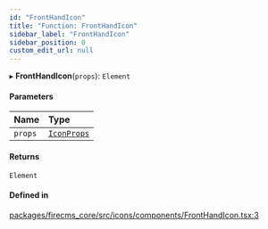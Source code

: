 ```yaml
---
id: "FrontHandIcon"
title: "Function: FrontHandIcon"
sidebar_label: "FrontHandIcon"
sidebar_position: 0
custom_edit_url: null
---
```


▸ **FrontHandIcon**(`props`): `Element`

#### Parameters

| Name | Type |
| :------ | :------ |
| `props` | [`IconProps`](../types/IconProps.md) |

#### Returns

`Element`

#### Defined in

[packages/firecms_core/src/icons/components/FrontHandIcon.tsx:3](https://github.com/FireCMSco/firecms/blob/d45f3739/packages/firecms_core/src/icons/components/FrontHandIcon.tsx#L3)
